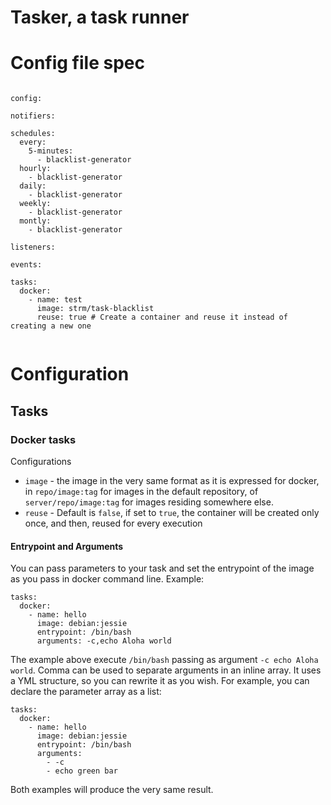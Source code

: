 # Tasker, a task runner

# Config file spec

```

config:

notifiers:

schedules:
  every:
    5-minutes:
      - blacklist-generator
  hourly:
    - blacklist-generator
  daily:
    - blacklist-generator
  weekly:
    - blacklist-generator
  montly:
    - blacklist-generator

listeners:

events:

tasks:
  docker:
    - name: test
      image: strm/task-blacklist
      reuse: true # Create a container and reuse it instead of creating a new one
    
```

# Configuration

## Tasks

### Docker tasks

Configurations

 * `image` - the image in the very same format as it is expressed for docker, in `repo/image:tag` for images in the default repository, of `server/repo/image:tag` for images residing somewhere else.
 * `reuse` - Default is `false`, if set to `true`, the container will be created only once, and then, reused for every execution 
 
 #### Entrypoint and Arguments
 
You can pass parameters to your task and set the entrypoint of the image as you pass in docker command line. Example:

```
tasks:
  docker:
    - name: hello
      image: debian:jessie
      entrypoint: /bin/bash
      arguments: -c,echo Aloha world
```

The example above execute `/bin/bash` passing as argument `-c echo Aloha world`. Comma can be used to separate arguments in an inline array. It uses a YML structure, so you can rewrite it as you wish. For example, you can declare the parameter array as a list:

```
tasks:
  docker:
    - name: hello
      image: debian:jessie
      entrypoint: /bin/bash
      arguments:
        - -c
        - echo green bar
```

Both examples will produce the very same result.